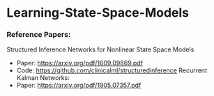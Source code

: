 # Learning-State-Space-Models

### Reference Papers:
Structured Inference Networks for Nonlinear State Space Models
- Paper: https://arxiv.org/pdf/1609.09869.pdf
- Code: https://github.com/clinicalml/structuredinference
Recurrent Kalman Networks:
- Paper: https://arxiv.org/pdf/1905.07357.pdf
